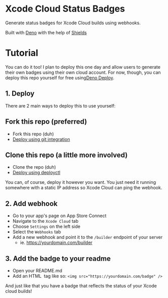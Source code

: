 # Xcode Cloud Status Badges

Generate status badges for Xcode Cloud builds using webhooks.

Built with [Deno](https://deno.land) with the help of [Shields](https://shields.io)

# Tutorial

You can do it too! I plan to deploy this one day and allow users to generate their own
badges using their own cloud account. For now, though, you can deploy this repo yourself for free using[Deno Deploy](https://deno.com/deploy).

## 1. Deploy

There are 2 main ways to deploy this to use yourself:

## Fork this repo (preferred)

- Fork this repo (duh)
- [Deploy using git integration](https://deno.com/deploy/docs/deployments#git-integration)

## Clone this repo (a little more involved)

- Clone the repo (duh)
- [Deploy using deployctl](https://deno.com/deploy/docs/deployments#deployctl)

You can, of course, deploy it however you want. You just need it running somewhere with a static IP address so Xcode Cloud can ping the webhook.

## 2. Add webhook

- Go to your app's page on App Store Connect
- Navigate to the `Xcode Cloud` tab
- Choose `Settings` on the left side
- Select the `Webhooks` tab
- Add a new webhook and point it to the `/builder` endpoint of your server
  - ie. https://yourdomain.com/builder

## 3. Add the badge to your readme

- Open your README.md
- Add an HTML <img> tag like so:
`<img src="https://yourdomain.com/badge" />`

And just like that you have a badge that reflects the status of your Xcode cloud builds!
